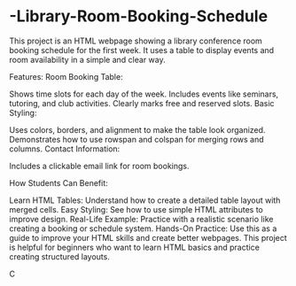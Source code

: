 # -Library-Room-Booking-Schedule

This project is an HTML webpage showing a library conference room booking schedule for the first week. It uses a table to display events and room availability in a simple and clear way.

Features:
Room Booking Table:

Shows time slots for each day of the week.
Includes events like seminars, tutoring, and club activities.
Clearly marks free and reserved slots.
Basic Styling:

Uses colors, borders, and alignment to make the table look organized.
Demonstrates how to use rowspan and colspan for merging rows and columns.
Contact Information:

Includes a clickable email link for room bookings.

How Students Can Benefit:

Learn HTML Tables: Understand how to create a detailed table layout with merged cells.
Easy Styling: See how to use simple HTML attributes to improve design.
Real-Life Example: Practice with a realistic scenario like creating a booking or schedule system.
Hands-On Practice: Use this as a guide to improve your HTML skills and create better webpages.
This project is helpful for beginners who want to learn HTML basics and practice creating structured layouts.












C
